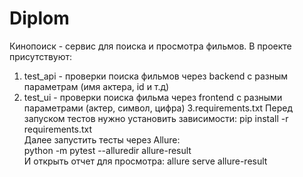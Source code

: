 # Diplom
Кинопоиск - сервис для поиска и просмотра фильмов.
В проекте присутствуют:
1. test_api - проверки поиска фильмов через backend с разным параметрам (имя актера, id и т.д)
2. test_ui - проверки поиска фильма через frontend с разными параметрами (актер, символ, цифра)
3.requirements.txt
Перед запуском тестов нужно установить зависимости: pip install -r requirements.txt  
Далее запустить тесты через Allure:  
python -m pytest --alluredir allure-result  
И открыть отчет для просмотра:
allure serve allure-result